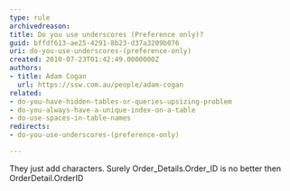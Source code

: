 ```yaml
---
type: rule
archivedreason: 
title: Do you use underscores (Preference only)?
guid: bffdf613-ae25-4291-8b23-d37a3209b076
uri: do-you-use-underscores-(preference-only)
created: 2010-07-23T01:42:49.0000000Z
authors:
- title: Adam Cogan
  url: https://ssw.com.au/people/adam-cogan
related:
- do-you-have-hidden-tables-or-queries-upsizing-problem
- do-you-always-have-a-unique-index-on-a-table
- do-use-spaces-in-table-names
redirects:
- do-you-use-underscores-(preference-only)

---
```


They just add characters. Surely Order\_Details.Order\_ID is no better then OrderDetail.OrderID   
<!--endintro-->
